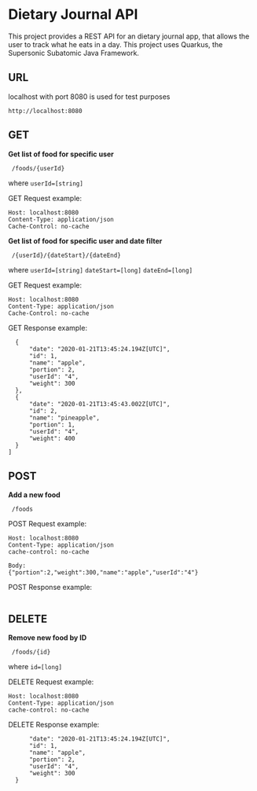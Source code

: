 # Dietary Journal API

This project provides a REST API for an dietary journal app, that allows the user to track what he eats in a day.
This project uses Quarkus, the Supersonic Subatomic Java Framework.

## URL

localhost with port 8080 is used for test purposes
```
http://localhost:8080
```

## GET 

   **Get list of food for specific user**
  ``` 
   /foods/{userId}
 ```
 where
   `userId=[string]`

GET Request example:
  ```GET /foods/4 
Host: localhost:8080
Content-Type: application/json
Cache-Control: no-cache
  ```
   **Get list of food for specific user and date filter**
  ``` 
   /{userId}/{dateStart}/{dateEnd}
 ```
 where
   `userId=[string]`
   `dateStart=[long]`
   `dateEnd=[long]`

GET Request example:
  ```GET /foods/4/1579598718223/1579599042409
Host: localhost:8080
Content-Type: application/json
Cache-Control: no-cache
  ```
  
GET Response example:
  ```[
    {
        "date": "2020-01-21T13:45:24.194Z[UTC]",
        "id": 1,
        "name": "apple",
        "portion": 2,
        "userId": "4",
        "weight": 300
    },
    {
        "date": "2020-01-21T13:45:43.002Z[UTC]",
        "id": 2,
        "name": "pineapple",
        "portion": 1,
        "userId": "4",
        "weight": 400
    }
]
  ```
## POST

   **Add a new food**
  ``` 
   /foods
 ```
POST Request example:
  ```POST /foods
Host: localhost:8080
Content-Type: application/json
cache-control: no-cache

Body:
{"portion":2,"weight":300,"name":"apple","userId":"4"}
  ```
  
POST Response example:
  ```1
  ```
## DELETE

   **Remove new food by ID**
  ``` 
   /foods/{id}
 ```
where
   `id=[long]`
   
DELETE Request example:
  ```DELETE /foods/1
Host: localhost:8080
Content-Type: application/json
cache-control: no-cache
  ```
DELETE Response example:
  ```{
        "date": "2020-01-21T13:45:24.194Z[UTC]",
        "id": 1,
        "name": "apple",
        "portion": 2,
        "userId": "4",
        "weight": 300
    }
  ```

